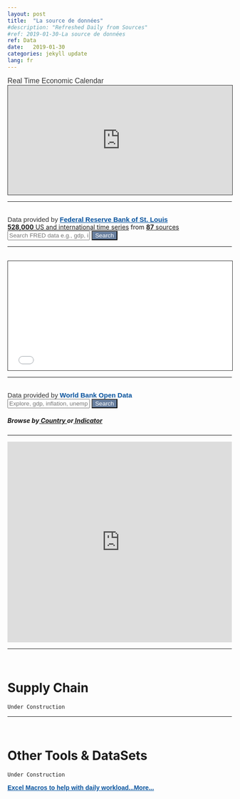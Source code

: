 ```yaml
---
layout: post
title:  "La source de données"
#description: "Refreshed Daily from Sources"
#ref: 2019-01-30-La source de données
ref: Data
date:   2019-01-30
categories: jekyll update
lang: fr
---
```


<div class="poweredBy" style="font-family: Arial, Helvetica, sans-serif;">
  <span style="font-size: 16px;color: #333333;text-decoration: none;">Real Time Economic Calendar</span>
</div>    
<iframe style="border: 1px solid #333333"  src="https://sslecal2.forexprostools.com?columns=exc_flags,exc_currency,exc_importance,exc_actual,exc_forecast,exc_previous&category=_employment,_economicActivity,_credit,_confidenceIndex&features=datepicker,calType=week=7&lang=1" width="100%" height="245" frameborder="0" allowtransparency="true" marginwidth="0" marginheight="0"></iframe><div class="poweredBy" style="font-family: Arial, Helvetica, sans-serif;" align="right"><span style="font-size: 10px;color: #333333;text-decoration: none;" align="right"></span></div>
<hr>
<br />

<div class="poweredBy" style="font-family: Arial, Helvetica, sans-serif;"><span style="font-size: 15px;color: #333333;text-decoration: none;">Data provided by <a href="https://fred.stlouisfed.org/" rel="nofollow" target="_blank" style="font-size: 15px;color: #06529D; font-weight: bold;" class="underline_link" align="right">Federal Reserve Bank of St. Louis</a></span></div>

<div class="proj-box-format">
  <div class="col-xs-12" id="fred-homepage-bluebox" style="padding-left: 0; padding-right: 0;">
    <div class="col-xs-12" style="padding-left: 0; padding-right: 0;">
        <div class="col-xs-12 col-sm-4 col-sm-push-8 text-right" style="padding-right: 1em;"></div>
        <div class="col-xs-12" style="padding-left: 0; padding-right: 0;">
            <div id="fred-homepage-description" class="hidden-xs col-sm-12 text-center">
              <a href="https://fred.stlouisfed.org/tags/series"><strong>528,000</strong> US and international time series</a> from <a href="https://fred.stlouisfed.org/sources"><strong>87</strong> sources</a>
            </div>
        </div>
        <div class="col-xs-12 col-sm-10 col-sm-offset-1">
           <form action="https://fred.stlouisfed.org/search?st=&404-search-button=Search" method="GET">
              <input type="text" id="search" name="st" placeholder="Search FRED data e.g., gdp, inflation, unemployment">
                <button type="submit" id="submit" style="background-color:#687f9f;color:white">Search</button>
            </form>
        </div>
    </div>
</div>
  <hr>

<br />
  <meta content="width=device-width, initial-scale=1.0" name="viewport">
  <iframe style="border: 1px solid #333333; overflow: hidden; width: 100%; height: 245px;" src="//research.stlouisfed.org/fred-glance-widget.php" height="450" width="100%" frameborder="0" scrolling="yes"></iframe>
<hr>
<br />

<div class="poweredBy" style="font-family: Arial, Helvetica, sans-serif;"><span style="font-size: 15px;color: #333333;text-decoration: none;">Data provided by <a rel="nofollow" target="_blank" style="font-size: 15px;color: #06529D; font-weight: bold;" class="underline_link" align="right">World Bank Open Data</a></span></div>

<div class="col-xs-15 col-sm-13 col-sm-offset-2">
  <form action="https://databank.worldbank.org/data/databases/page/1/orderby/popularity/direction/desc?qterm=&404-search-button=Search" method="GET">
    <input type="text" id="search" name="qterm" placeholder="Explore, gdp, inflation, unemployment">
    <button type="submit" id="submit" style="background-color:#687f9f;color:white"> Search </button>
  </form>
  <h5 data-reactid=""><span data-reactid="">Browse by</span><a class="country" href="https://data.worldbank.org/country" data-reactid=""><span data-reactid=""> Country </span></a><span data-reactid="">or</span><a href="https://data.worldbank.org/indicator" data-reactid=""><span data-reactid=""> Indicator</span></a></h5>
</div>

<hr>

<iframe src="https://data.worldbank.org/share/widget?end=2013&indicators=EN.ATM.CO2E.KT&locations=1W&start=1960&view=chart" width='100%' height='450' frameBorder='0' ></iframe>
<hr>

<br /> 
<h1 class="section-front-header-module__title">Supply Chain</h1>

    Under Construction

<hr>
<br />
<h1 class="section-front-header-module__title">Other Tools & DataSets</h1>

    Under Construction
    
<div class="poweredBy" style="font-family: Arial, Helvetica, sans-serif;"><span style="font-size: 15px;color: #333333;text-decoration: none;"><a href="git@github.com:LuisFRoch/Excel-Tools.git" rel="nofollow" target="_blank" style="font-size: 14px;color: #06529D; font-weight: bold;" class="underline_link" align="right">Excel Macros to help with daily workload...More...</a></span></div>
